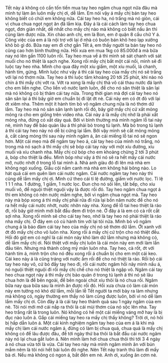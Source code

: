 Tết này á không có cần tốn tiền mua tay heo ngâm chua ngọt nữa đâu mà mình tự làm ăn luôn mấy chị ơi, dễ lắm. Em nói vậy á mấy chị bán tay heo không biết có chửi em không nữa. Cái tay heo ha, nó trắng mà nó giòn, cái vị chua chua ngọt ngọt ăn đã lắm kìa. Đây á là cái cách làm tay heo chua ngọt, đơn giản nhất, dễ nhất cho mấy chị nào mà không có biết nấu ăn thì cũng làm được nữa. Xin chào anh chị, em là Bon, em ở quận 8 cầu chữ Y á. Công việc của em á là nội trợ với lại ở nhà có buôn bán khô heo lạp xưởng khô bò gì đó. Bữa nay em đi chợ gần Tết á, em thấy người ta bán tay heo nó cũng cao hơn bình thường nữa. Hồi xưa em mua 1kg có 85.000đ à mà bữa nay nó lên gần 1100 luôn rồi. Tay heo mua về á thì mình sẽ sát chanh với sát muối cho nó thiệt là sạch nghe. Xong rồi mấy chị bắt một cái nồi, mình sẽ đi luộc tay heo nha. Mình cho qua đây một xíu giấm, một xíu muối, lá chanh, hành tím, gừng. Mình luộc như vậy á thì cái tay heo của mấy chị nó sẽ trắng với lại nó thơm nữa. Tay heo á thì luộc tầm khoảng 20 tới 25 phút, khi nào nó chín á thì mấy chị vớt ra. Vớt ra xong là mấy chị thả vô cái thau nước đá lạnh cho em liền nghe. Cho liền vô nước lạnh luôn, để cho nó săn thiệt là săn lại mà nó không có bị thâm cái tay nữa. Trong thời gian mà đợi cái tay heo nó săn săn lại á thì bây giờ em chuẩn bị đi lặt ớt nè. Cái này em có ớt đỏ với lại ớt xiêm nha. Thêm một ít hành tím bỏ vô ngâm chung nữa là nó thơm dữ lắm. Tay heo mà nó săn săn lạnh lạnh rồi đó, bây giờ mấy chị cứ xắt mỏng mỏng ra cho em giống trên video nha. Cái này á là mấy chị nhớ là phải xắt mỏng nha, đừng có xắt dày quá. Bởi vì bình thường mà mình ngâm lỗ tai này nè, mình hay để bảo quản lâu á thì phải bỏ trong tủ lạnh. Mà bỏ trong tủ lạnh á thì cái tay heo này nó dễ bị cứng lại lắm. Bởi vậy mình sẽ cắt mỏng mỏng á, cắt càng mỏng thì sau này mình ngâm á, ăn cái miếng lỗ tai nó sẽ ngon hơn. Một cái mẹo mà để ngâm tay heo á, cái tay heo của mình nó trắng, nó trong mà nó sạch á thì mấy chị sẽ bóp cái tay này với một xíu đường, xíu muối và xíu chanh nha. Mấy chị cứ bóp cho em khoảng chừng 2 tới 3 phút á, bóp cho thiệt là đều. Mình bóp như vậy á thì nó sẽ ra hết mấy cái nước mỡ, nước nhớt ở trong lỗ tai mình á. Nhà anh giàu đó đi lên mà nhà em không ngó xuống. Giầu cội nắm canh mà nhà em không hái bông nào. Lo hát quá cái em quên làm cái nước ngâm. Cái nước ngâm tay heo này thì cũng dễ lắm mấy chị ơi. Mình cứ theo cái tỉ lệ đường, giấm với nước lọc. Tỉ lệ 1 1 1 nha. 1 đường, 1 giấm, 1 nước lọc. Đun cho nó sôi lên, tắt bếp, cho xíu muối vô, để nguội thiệt nguội vậy là được rồi đó. Tay heo ngâm chua ngọt á thì em không có nên nước mắm nghe, bởi vì ngâm chua ngọt mà. Tay heo này mà bóp xong á thì mấy chị phải rửa đi rửa lại bốn năm nước để cho nó ra hết mấy cái nước nhớt, nước nhờn này nha. Xong để lỗ tai heo thiệt là ráo đi, rồi bây giờ mình mới bắt đầu đem đi trộn nè. Ở đây á là em có cà rốt cắt sợi nha. Xong rồi mình sẽ cho cái tay heo, nhớ là tay heo nó phải thiệt là ráo nha mấy chị. Ở đây em có củ hành tím với lại tỏi nữa. Mình bỏ vô ngâm chung á là bảo đảm cái tay heo của mấy chị nó sẽ thơm dữ lắm. Ớt xanh với ớt đỏ mấy chị cho vô luôn nha. Xong rồi á mấy chị cứ trộn cho nó thiệt đều. Hồi đó giờ em có nghĩ là cái món này khó làm dữ lắm nhưng mà không có, dễ lắm mấy chị ơi. Nói thiệt với mấy chị luôn là cái món này em mới làm lần đầu tiên. Nhưng mà thành công mỹ mãn luôn nha. Tay heo, cà rốt, ớt với hành tím á, mình trộn cho nó đều xong rồi á chuẩn bị cho em một cái keo. Cái keo này á là cũng tráng với nước ấm rồi để cho nó thiệt là ráo. Rồi bỏ cái tay heo này vô, cứ bỏ đầy tay heo đi, rồi cái nước ngâm hồi nãy mình nấu á, nó nguội thiệt nguội đi rồi mấy chị chế cho nó thiệt là ngập vô. Ngâm cái tay heo chua ngọt này á thì mấy chị bảo quản ở trong tủ lạnh á thì nó sẽ lâu chua hơn là để bên ngoài, để bên ngoài chút xíu thôi là nó chua rồi. Ngâm bữa nay qua bữa sau là mình ăn được rồi đó. Hồi xưa chưa có làm cái món này em tưởng nó khó dữ lắm, mỗi lần lễ Tết người ta mới bày ra làm nhưng mà không có, ngày thường em thấy nó làm cũng được luôn, bởi vì nó dễ làm lắm mấy chị ơi. Còn đây á là cái tay heo thành quả sau 1 ngày ngâm của em nè. Tôi nói mới mở cái nắp ra thôi là cái mùi thơm của nó sộc lên nha. Tay heo trắng rất là trong luôn. Nó không có hề một cái miếng váng mỡ hay là bị đục nào luôn á. Gắp cái miếng tay heo ra mấy chị thấy không? Trời ơi, nó hôi bị hấp dẫn luôn á. Một cái kinh nghiệm ngâm tay heo của em á là khi mà mấy chị làm cái nước ngâm á, đừng có làm bị chua quá, chua quá là mấy chị không có để lâu được đâu, để tới ngày thứ ba thôi là bắt đầu cái nước ngâm này nó lại chua gắt luôn á. Nên mình làm hơi chua chua thôi thì tới 3 4 ngày á nó chua vừa tới là vừa. Cái tay heo này mà mình ngâm mình ăn với bún mắm nêm là tôi nói hết bài luôn đó nghe. Nên Tết này tranh thủ làm đi mấy bà ơi. Nếu mà không có ngon á, bắt đền em nè. Anh ơi, xuống ăn cơm nè.